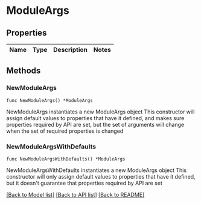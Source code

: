 # ModuleArgs

## Properties

Name | Type | Description | Notes
------------ | ------------- | ------------- | -------------

## Methods

### NewModuleArgs

`func NewModuleArgs() *ModuleArgs`

NewModuleArgs instantiates a new ModuleArgs object
This constructor will assign default values to properties that have it defined,
and makes sure properties required by API are set, but the set of arguments
will change when the set of required properties is changed

### NewModuleArgsWithDefaults

`func NewModuleArgsWithDefaults() *ModuleArgs`

NewModuleArgsWithDefaults instantiates a new ModuleArgs object
This constructor will only assign default values to properties that have it defined,
but it doesn't guarantee that properties required by API are set


[[Back to Model list]](../README.md#documentation-for-models) [[Back to API list]](../README.md#documentation-for-api-endpoints) [[Back to README]](../README.md)


